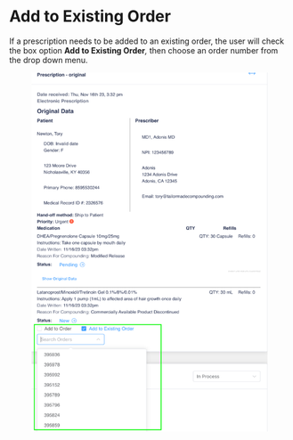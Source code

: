 # Add to Existing Order

If a prescription needs to be added to an existing order, the user will check the box option **Add to Existing Order**_,_ then choose an order number from the drop down menu.

<figure><img src="../../.gitbook/assets/image (136).png" alt=""><figcaption></figcaption></figure>
